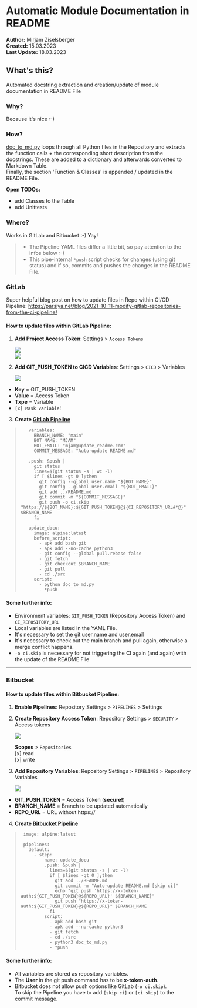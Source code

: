 # Automatic Module Documentation in README

**Author:** Mirjam Ziselsberger  
**Created:** 15.03.2023  
**Last Update:** 18.03.2023

## What's this?
Automated docstring extraction and creation/update of module documentation in README File

### Why?
Because it's nice :-)

### How?
[doc_to_md.py](src/doc_to_md.py) loops through all Python files in the Repository and extracts 
the function calls + the corresponding short description from the docstrings.
These are added to a dictionary and afterwards converted to Markdown Table.  
Finally, the section 'Function & Classes' is appended / updated in the README File.

**Open TODOs:**  
- add Classes to the Table  
- add Unittests  

### Where?
Works in GitLab and Bitbucket :-) Yay!  
> * The Pipeline YAML files differ a little bit, so pay attention to the infos below :-)  
> * This pipe-internal `*push` script  checks for changes (using git status) and if so, 
> commits and pushes the changes in the README File.

### GitLab
Super helpful blog post on how to update files in Repo within CI/CD Pipeline: https://parsiya.net/blog/2021-10-11-modify-gitlab-repositories-from-the-ci-pipeline/

#### How to update files within GitLab Pipeline:

1. **Add Project Access Token**: Settings > `Access Tokens`

    ![](images/create_project_access_token_medium.png)  
    ![](images/project_access_token.png)


2. **Add GIT_PUSH_TOKEN to CICD Variables**: Settings > `CICD` > Variables

    ![](images/cicd_variables.png)

  * **Key** =  GIT_PUSH_TOKEN
  * **Value** = Access Token
  * **Txpe** = Variable
  * `[x] Mask variable`!


3. **Create [GitLab Pipeline](.gitlab-ci.yml)**

>        variables: 
>          BRANCH_NAME: "main"
>          BOT_NAME: "MJAM"
>          BOT_EMAIL: "mjam@update_readme.com"
>          COMMIT_MESSAGE: "Auto-update README.md"
>        
>        .push: &push |
>          git status
>          lines=$(git status -s | wc -l)
>          if [ $lines -gt 0 ];then
>            git config --global user.name "${BOT_NAME}"
>            git config --global user.email "${BOT_EMAIL}"
>            git add ../README.md
>            git commit -m "${COMMIT_MESSAGE}"
>            git push -o ci.skip "https://${BOT_NAME}:${GIT_PUSH_TOKEN}@${CI_REPOSITORY_URL#*@}" $BRANCH_NAME
>          fi 
>        
>        update_docu:
>          image: alpine:latest
>          before_script:
>            - apk add bash git
>            - apk add --no-cache python3
>            - git config --global pull.rebase false
>            - git fetch
>            - git checkout $BRANCH_NAME
>            - git pull
>            - cd ./src
>          script:
>            - python doc_to_md.py
>            - *push

#### Some further info:  
 
- Environment variables: `GIT_PUSH_TOKEN` (Repository Access Token) and `CI_REPOSITORY_URL`
- Local variables are listed in the YAML File.
- It's necessary to set the git user.name and user.email
- It's necessary to check out the main branch and pull again, otherwise a merge conflict happens.
- `-o ci.skip` is necessary for not triggering the CI again (and again) with the update of the README File

---

### Bitbucket

#### How to update files within Bitbucket Pipeline:

1. **Enable Pipelines**: Repository Settings > `PIPELINES` > Settings

2. **Create Repository Access Token**: Repository Settings > `SECURITY` > Access tokens    

    ![](images/access_token_info.png)  

    **Scopes** > `Repositories`  
    [x] read   
    [x] write   


3. **Add Repository Variables**: Repository Settings > `PIPELINES` > Repository Variables  
  
    ![](images/repo_variables.png)  

  * **GIT_PUSH_TOKEN** = Access Token (**secure!**)   
  * **BRANCH_NAME** = Branch to be updated automatically   
  * **REPO_URL** = URL without https://  


4. **Create [Bitbucket Pipeline](bitbucket-pipelines.yml)**

>      image: alpine:latest
>      
>      pipelines:
>        default:
>          - step:
>              name: update_docu
>              .push: &push |
>                lines=$(git status -s | wc -l)
>                if [ $lines -gt 0 ];then
>                  git add ../README.md
>                  git commit -m "Auto-update README.md [skip ci]"
>                  echo "git push 'https://x-token-auth:${GIT_PUSH_TOKEN}@${REPO_URL}' ${BRANCH_NAME}"
>                  git push "https://x-token-auth:${GIT_PUSH_TOKEN}@${REPO_URL}" $BRANCH_NAME
>                fi 
>              script:
>                - apk add bash git
>                - apk add --no-cache python3
>                - git fetch
>                - cd ./src
>                - python3 doc_to_md.py
>                - *push

#### Some further info:  
 
- All variables are stored as repository variables.
- The **User** in the git push command has to be **x-token-auth**.
- Bitbucket does not allow push options like GitLab (`-o ci.skip`).  
  To skip the Pipeline you have to add `[skip ci]` or `[ci skip]` to the commit message.
